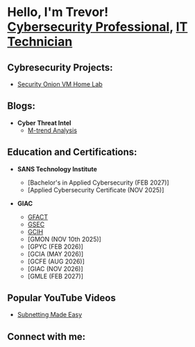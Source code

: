 <h1>Hello, I'm Trevor! <br/><a href="https://github.com/baumannsec">Cybersecurity Professional</a>, <a href="https://www.linkedin.com/in/baumanntrevor/">IT Technician</a></h1>

<h2> Cybresecurity Projects:</h2>

  - [Security Onion VM Home Lab](https://github.com/baumannsec/laburl)

<h2> Blogs:</h2>

- <b>Cyber Threat Intel</b>
  - [M-trend Analysis](https://github.com/baumannsec/bloglaburl)

<h2> Education and Certifications:</h2>

- <b>SANS Technology Institute</b>
  - [Bachelor's in Applied Cybersecurity (FEB 2027)]
  - [Applied Cybersecurity Certificate (NOV 2025)]

- <b>GIAC</b>
  - [GFACT](https://www.credly.com/badges/3955ef82-27be-4195-be8d-3ddbac8fd499/public_url)
  - [GSEC](https://www.credly.com/badges/88b8a3b0-24b2-4bcb-ab44-036fcfa4e9d7/public_url)
  - [GCIH](https://www.credly.com/badges/82c54153-f762-40d1-a260-f67589589629/public_url)
  - [GMON (NOV 10th 2025)]
  - [GPYC (FEB 2026)]
  - [GCIA (MAY 2026)]
  - [GCFE (AUG 2026)]
  - [GIAC (NOV 2026)]
  - [GMLE (FEB 2027)]

<h2> Popular YouTube Videos</h2>

- [Subnetting Made Easy](https://www.youtube.com/)

<h2> Connect with me:</h2>

[linkedin]: https://linkedin.com/in/baumanntrevor
